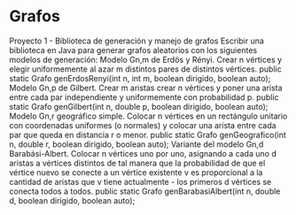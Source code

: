# Grafos
Proyecto 1 - Biblioteca de generación y manejo de grafos Escribir una biblioteca en Java para generar grafos aleatorios con los siguientes modelos de generación: 
Modelo Gn,m de Erdös y Rényi. Crear n vértices y elegir uniformemente al azar m distintos pares de distintos vértices. 
public static Grafo genErdosRenyi(int n, int m, boolean dirigido, boolean auto); 
Modelo Gn,p de Gilbert. Crear m aristas crear n vértices y poner una arista entre cada par independiente y uniformemente con probabilidad p. 
public static Grafo genGilbert(int n, double p, boolean dirigido, boolean auto); 
Modelo Gn,r geográfico simple. Colocar n vértices en un rectángulo unitario con coordenadas uniformes (o normales) y colocar una arista entre cada par que queda en distancia r o menor. 
public static Grafo genGeografico(int n, double r, boolean dirigido, boolean auto); 
Variante del modelo Gn,d Barabási-Albert. Colocar n vértices uno por uno, asignando a cada uno d aristas a vértices distintos de tal manera que la probabilidad de que el vértice nuevo se conecte a un vértice existente v es proporcional a la cantidad de aristas que v tiene actualmente - los primeros d vértices se conecta todos a todos. public static 
Grafo genBarabasiAlbert(int n, double d, boolean dirigido, boolean auto);
